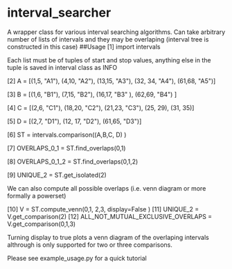 # interval_searcher
A wrapper class for various interval searching algorithms. Can take arbitrary number of lists of intervals and they may be overlaping (interval tree is constructed in this case)
##Usage
[1] import intervals

Each list must be of tuples of start and stop values, anything else in the tuple is saved in interval class as INFO

[2] A 	= [(1,5, "A1"), (4,10, "A2"),  (13,15, "A3"), (32, 34, "A4"), (61,68, "A5")]

[3] B 	= [(1,6, "B1"), (7,15, "B2"),  (16,17, "B3" ), (62,69, "B4") ]

[4] C 	= [(2,6, "C1"), (18,20, "C2"),  (21,23, "C3"), (25, 29), (31, 35)]

[5] D 	= [(2,7, "D1"), (12, 17, "D2"), (61,65, "D3")]

[6] ST 	= intervals.comparison((A,B,C, D) )

[7] OVERLAPS_0_1 	  = ST.find_overlaps(0,1)

[8] OVERLAPS_0_1_2	= ST.find_overlaps(0,1,2)

[9] UNIQUE_2 	      = ST.get_isolated(2)

We can also compute all possible overlaps (i.e. venn diagram or more formally a powerset)

[10] V = ST.compute_venn(0,1, 2,3, display=False )
[11] UNIQUE_2 = V.get_comparison(2)
[12] ALL_NOT_MUTUAL_EXCLUSIVE_OVERLAPS 	= V.get_comparison(0,1,3)

Turning display to true plots a venn diagram of the overlaping intervals althrough is only supported for two or three comparisons.

Please see example_usage.py for a quick tutorial


